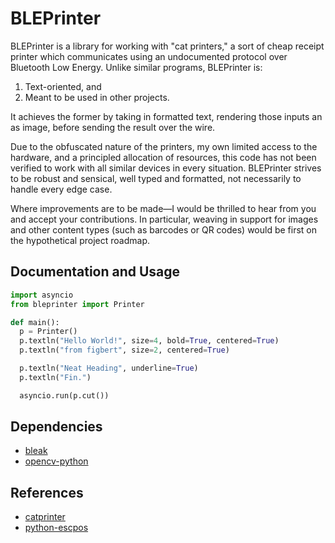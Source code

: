 # BLEPrinter

BLEPrinter is a library for working with "cat printers," a sort of cheap
receipt printer which communicates using an undocumented protocol over
Bluetooth Low Energy. Unlike similar programs, BLEPrinter is:

1. Text-oriented, and
2. Meant to be used in other projects.

It achieves the former by taking in formatted text, rendering those
inputs an as image, before sending the result over the wire.

Due to the obfuscated nature of the printers, my own limited access to
the hardware, and a principled allocation of resources, this code has
not been verified to work with all similar devices in every situation.
BLEPrinter strives to be robust and sensical, well typed and formatted,
not necessarily to handle every edge case.

Where improvements are to be made—I would be thrilled to hear from you
and accept your contributions. In particular, weaving in support for
images and other content types (such as barcodes or QR codes) would be
first on the hypothetical project roadmap.

## Documentation and Usage

```python
import asyncio
from bleprinter import Printer

def main():
  p = Printer()
  p.textln("Hello World!", size=4, bold=True, centered=True)
  p.textln("from figbert", size=2, centered=True)

  p.textln("Neat Heading", underline=True)
  p.textln("Fin.")

  asyncio.run(p.cut())
```


## Dependencies
- [bleak](https://github.com/hbldh/bleak)
- [opencv-python](https://github.com/opencv/opencv-python)

## References
- [catprinter](https://github.com/rbaron/catprinter)
- [python-escpos](https://github.com/python-escpos/python-escpos)
